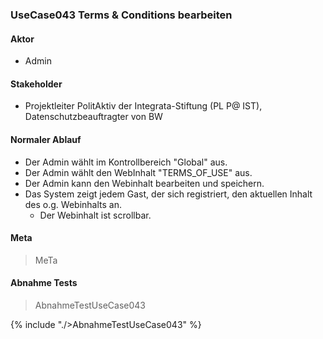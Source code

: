 
### UseCase043 Terms & Conditions bearbeiten

#### Aktor
 * Admin


#### Stakeholder
 * Projektleiter PolitAktiv der Integrata-Stiftung (PL P@ IST), Datenschutzbeauftragter von BW


#### Normaler Ablauf
 * Der Admin wählt im Kontrollbereich "Global" aus.
 * Der Admin wählt den WebInhalt "TERMS_OF_USE" aus.
 * Der Admin kann den Webinhalt bearbeiten und speichern.
 * Das System zeigt jedem Gast, der sich registriert, den aktuellen Inhalt des o.g. Webinhalts an.
   * Der Webinhalt ist scrollbar.


#### Meta
>MeTa


#### Abnahme Tests
>AbnahmeTestUseCase043

{% include "./>AbnahmeTestUseCase043" %}
